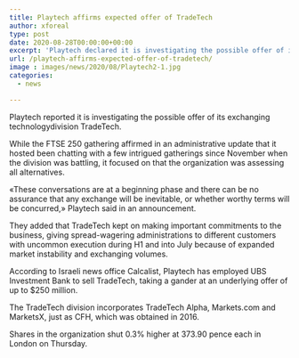 ```yaml
---
title: Playtech affirms expected offer of TradeTech
author: xforeal 
type: post
date: 2020-08-28T00:00:00+00:00
excerpt: 'Playtech declared it is investigating the possible offer of its exchanging technologydivision TradeTech '
url: /playtech-affirms-expected-offer-of-tradetech/
image : images/news/2020/08/Playtech2-1.jpg
categories:
  - news

---
```

Playtech reported it is investigating the possible offer of its exchanging technologydivision TradeTech. 

While the FTSE 250 gathering affirmed in an administrative update that it hosted been chatting with a few intrigued gatherings since November when the division was battling, it focused on that the organization was assessing all alternatives. 

&#171;These conversations are at a beginning phase and there can be no assurance that any exchange will be inevitable, or whether worthy terms will be concurred,&#187; Playtech said in an announcement. 

They added that TradeTech kept on making important commitments to the business, giving spread-wagering administrations to different customers with uncommon execution during H1 and into July because of expanded market instability and exchanging volumes. 

According to Israeli news office Calcalist, Playtech has employed UBS Investment Bank to sell TradeTech, taking a gander at an underlying offer of up to $250 million. 

The TradeTech division incorporates TradeTech Alpha, Markets.com and MarketsX, just as CFH, which was obtained in 2016. 

Shares in the organization shut 0.3&percnt; higher at 373.90 pence each in London on Thursday.